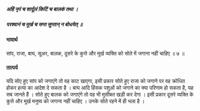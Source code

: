 ##### अहिं नृपं च शार्दूलं किटिं च बालकं तथा ।
##### परश्वानं च मूर्ख च सप्त सुप्तान् न बोधयेत् ॥

#### भावार्थ

सांप, राजा, बाघ, सूअर, बालक, दूसरे के कुत्ते और मूर्ख व्यक्ति को सोते में जगाना नहीं चाहिए ॥ ७ ॥

#### तात्पर्य

यदि सोए हुए सांप को जगाएंगे तो वह काट खाएगा, इसी प्रकार सोते हुए राजा को जगाने पर वह क्रोधित होकर हत्या का आदेश दे सकता है । बाघ आदि हिंसक पशुओं को जगाने का क्या परिणाम हो सकता है, यह सब जानते हैं । सोते हुए बालक को जगाएंगे तो वह भी मुसीबत खड़ी कर देगा । इसी प्रकार दूसरे व्यक्ति के कुत्ते और मूर्ख मनुष्य को जगाना नहीं चाहिए । उनके सोते रहने में ही भला है ।